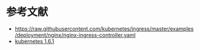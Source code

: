 # 参考文献
- https://raw.githubusercontent.com/kubernetes/ingress/master/examples/deployment/nginx/nginx-ingress-controller.yaml
- [kubernetes 1.6.1](https://jicki.me/2017/04/11/kargo-k8s-1.6.1/)

